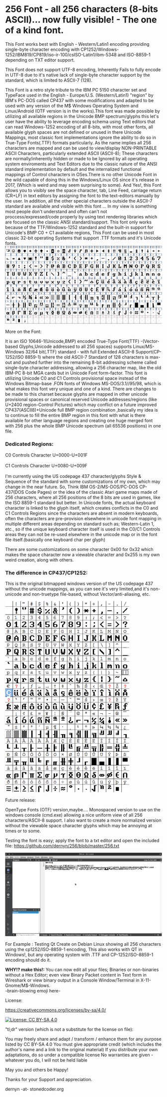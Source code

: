 # 256 Font - all 256 characters (8-bits ASCII)... now fully visible! - The one of a kind font.
This Font works best with English - Western/Latin1 encoding providing single-byte character encoding with
CP1252/Windows-1252/IBM819/CP819/iso-ir-100/csISO-Latin1/ibm-5348 and ISO-8859-1 depending on TXT editor support.

This Font does not support UTF-8 encoding, Inherently Fails to fully encode in UTF-8 due to it's native lack of single-byte character support by the standard, which is limited to ASCII-7 (128).

This Font is a retro style tribute to the IBM PC 5150 character set and TypeFace used in the English - Europe/U.S. (Western/Latin1) "region" by IBM's PC-DOS called CP437 with some modifications and adapted to be used with any version of the M$ Windows Operating System and Linux/Android (OTF version is in the works).This font was made possible by utilizing all available regions in the Unicode BMP spectrum/glyphs this let's user have the ability to leverage encoding schema using Text editors that can read Windows-1252 encoding of all 8-bits, with most other fonts, all available glyph spaces are not defined or unused in there Unicode Mappings, most classic font implementations ignore the ability to do so in True-Type Fonts(.TTF) formats particularly. As the name implies all 256 characters are mapped and can be used to view/display NON-PRINTABLE ASCII Characters, particularly extended ASCII (ASCII-8); These characters are normally/inherently hidden or made to be Ignored by all operating system enviroments and Text Editors due to the classic nature of the ANSI standard implementation by default and the internalized functional mappings of Control characters in OSes.There is no other Unicode Font in the wild capable of doing this in the Windows/Linux OS since it's release in 2017, (Which is weird and may seem surprising to some). And Yes!, this Font allows you to visibly see the space character, tab, Line Feed, carriage return (CR+LF) in text editors by assigning the font to the text-editors manually by the user. In addition, all the other special characters outside the ASCII-7 standard are available and visible with this font ... In my view is something most people don't understand and often can't not proccess/expressed/code properly by using text rendering libraries which are focused on the classic ANSI standard/support.
This font only works because of the TTF/Windows-1252 standard and the built-in support for Unicode's BMP C0 + C1 available regions, This Font can be used in most classic 32-bit operating Systems that support .TTF formats and it's Unicode fonts.
<br>
![GitHub Logo](https://github.com/dernyn/256/blob/master/256.png)

More on the Font:

It is an ISO 10646-1(Unicode,BMP) encoded True-Type Font(TTF) -(Vector-based Glyphs,Unicode addressed to all 256 spaces) supports Linux/MS-Windows 32/64 bit(.TTF) standard - with full Extended ASCII-8 Support(CP-1252/ISO 8859-1) where the old ASCII-7 Standard of 128 characters is max-out and pushed further into the remaining 8-bit addressing scheme called single-byte character addressing, allowing a 256 character map, like the old IBM-PC 8-bit MGA cards but in Unicode Font form-factor. This font is utilizing Unicode C0 and C1 Controls provisional space instead of the Windows Bitmap-base .FON fonts of Windows MS-DOS/3.1//95/98, which is what makes this font very unique and one of a kind. There are changes to be made to this charset because glyphs are mapped in other unicode provisional spaces or canonical reserved Unicode addresses/regions (like U+2400 region-Control Pictures) which may conflict on a future improved CP437(ASCII8)+Unicode full BMP region combination ,basically my idea is to continue to fill the entire BMP region in this font with what is there available for other language regions and creating one huge merged font with 256 plus the whole BMP Unicode spectrum (all 65536 positions) in one file. 

<H3><b>Dedicated Regions:</b></H3>
C0 Controls Character U+0000-U+001F
<br>
</br>
C1 Controls Character U+0080-U+009F
<br>
</br>
I'm currently using the US codepage 437 character/glyphs Style & Sequence of the standard with some customizations of my own, which may change in the near future.
So, Think IBM OS-2/MS-DOS/PC-DOS CP-437(DOS Code Pages) or the idea of the classic Atari game maps made of 256 characters, where all 256 positions of the 8 bits are used in games, like the ISO 8859-1 standard but better.
In Unicode fonts, the actual keyboard character is linked to the glyph itself, which creates conflicts in the C0 and C1 Controls Regions since the characters are absent in modern keyboards, often the characters are pre-provision elsewhere in unicode font mapping in multiple different areas depending on standard such as; Western-Latin 1, etc., so if the unique keyboard character itself is used in the C0/C1 Controls areas they can not be re-used elsewhere in the unicode map or in the font file itself.(basically one keyboard char per glyph)

There are some customizations on some character 0x00 for 0x32 which makes the space character now a viewable character and 0x255 is my own weird creation, along with others.


<H3><b>The difference in CP437/CP1252:</b></H3>
This is the original bitmapped windows version of the US codepage 437 without the unicode mappings, as you can see it's very limited,and it's non-unicode and non-truetype file-based, without Vector/anti-aliasing, etc.

![GitHub cp437](https://github.com/dernyn/256/blob/master/cp437.png)


Future release:

OpenType Fonts (OTF) version,maybe....
Monospaced version to use on the windows console (cmd.exe) allowing a nice uniform view of all 256 characters/ASCII-8 support.
I also want to create a more normalized version without the viewable space character glyphs which may be annoying at times or to some.

Testing the font is easy; apply the font to a txt editor and open the included file:
https://github.com/dernyn/256/blob/master/256.txt

![GitHub qt_test](https://github.com/dernyn/256/blob/master/qt_test.png)

For Example : Testing Qt Create on Debian Linux showing all 256 characters using the cp1252/ISO-8859-1 encoding, This also works with QT in Windows!, but any operating system with .TTF and CP-1252/ISO-8859-1 encoding should do it.


<b>WHY!? make this!:</b>
You can now edit all your files; Binaries or non-binaries without a Hex Editor; even view Binary Packet content in Text form in Wireshark or view binary output in a Console Window/Terminal in X-11-Gnome/M$-Windows.  
-brain-blowing emoji here-


License:


https://creativecommons.org/licenses/by-sa/4.0/

[![License: CC BY-SA 4.0](https://img.shields.io/badge/License-CC%20BY--SA%204.0-lightgrey.svg)](https://creativecommons.org/licenses/by-sa/4.0/)

"tl;dr" version (which is not a substitute for the license on file):

You may freely share and adapt / transform / enhance them for any purpose listed by CC BY-SA 4.0
You must give appropriate credit (which includes the author's name and a link to the original material)
If you distribute your own adaptations, do so under a compatible license
No warranties are given - whatever you do, I will not be held liable

May you and others be Happy!

Thanks for your Support and appreciation.

dernyn -at- stonedcoder.org
